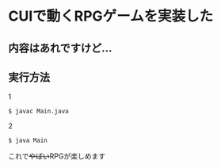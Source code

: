 # CUIで動くRPGゲームを実装した

## 内容はあれですけど...

## 実行方法

1

```shell
$ javac Main.java
```
2

```shell
$ java Main
```

これで~~やばい~~RPGが楽しめます
